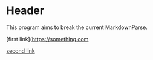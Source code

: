 # Header

This program aims to break the current MarkdownParse.

[first link](https://something.com

[second link](some-page.html)